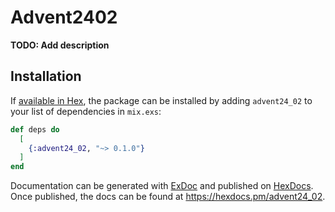 # Advent2402

**TODO: Add description**

## Installation

If [available in Hex](https://hex.pm/docs/publish), the package can be installed
by adding `advent24_02` to your list of dependencies in `mix.exs`:

```elixir
def deps do
  [
    {:advent24_02, "~> 0.1.0"}
  ]
end
```

Documentation can be generated with [ExDoc](https://github.com/elixir-lang/ex_doc)
and published on [HexDocs](https://hexdocs.pm). Once published, the docs can
be found at <https://hexdocs.pm/advent24_02>.

